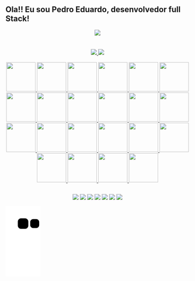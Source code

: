 ## Ola!! Eu sou Pedro Eduardo, desenvolvedor full Stack!

<div  style="display: inline_block; text-decoration: none" align="center">
  <img src="https://media.giphy.com/media/1C8bHHJturSx2/giphy.gif" />
</div><br><br>

<div align="center">
  <a href="https://github.com/Pedro-Eduardo">
  <img height="180em" src="https://github-readme-stats.vercel.app/api?username=Pedro-Eduardo&show_icons=true&theme=dracula&include_all_commits=true&count_private=true"/>
  <img height="180em" src="https://github-readme-stats.vercel.app/api/top-langs/?username=Pedro-Eduardo&layout=compact&langs_count=7&theme=dracula"/>
</div>
<div style="display: inline_block; text-decoration: none" align="center"><br>
  
  <div>
        <img style="text-decoration: none" height="80" width="80" src="https://cdn.jsdelivr.net/gh/devicons/devicon/icons/react/react-original.svg" />   
        <img style="text-decoration: none" height="80" width="80" src="https://cdn.jsdelivr.net/gh/devicons/devicon/icons/swift/swift-original-wordmark.svg" />     
        <img height="80" width="80" src="https://cdn.jsdelivr.net/gh/devicons/devicon/icons/django/django-plain-wordmark.svg" />   
        <img height="80" width="80" src="https://cdn.jsdelivr.net/gh/devicons/devicon/icons/rails/rails-plain-wordmark.svg" />  
        <img height="80" width="80" src="https://cdn.jsdelivr.net/gh/devicons/devicon/icons/php/php-original.svg" />
        <img height="80" width="80" src="https://cdn.jsdelivr.net/gh/devicons/devicon/icons/postgresql/postgresql-original-wordmark.svg" />   
        <img height="80" width="80" src="https://cdn.jsdelivr.net/gh/devicons/devicon/icons/linux/linux-original.svg" />  
        <img height="80" width="80" src="https://cdn.jsdelivr.net/gh/devicons/devicon/icons/git/git-original-wordmark.svg" />    
        <img height="80" width="80" src="https://cdn.jsdelivr.net/gh/devicons/devicon/icons/docker/docker-original-wordmark.svg" />
        <img height="80" width="80" src="https://cdn.jsdelivr.net/gh/devicons/devicon/icons/heroku/heroku-plain-wordmark.svg" />
        <img height="80" width="80" src="https://cdn.jsdelivr.net/gh/devicons/devicon/icons/mongodb/mongodb-original-wordmark.svg" />
        <img height="80" width="80" src="https://cdn.jsdelivr.net/gh/devicons/devicon/icons/microsoftsqlserver/microsoftsqlserver-plain-wordmark.svg" />       
        <img height="80" width="80" src="https://cdn.jsdelivr.net/gh/devicons/devicon/icons/java/java-original-wordmark.svg" />
        <img height="80" width="80" src="https://cdn.jsdelivr.net/gh/devicons/devicon/icons/spring/spring-original-wordmark.svg" />
        <img height="80" width="80" src="https://cdn.jsdelivr.net/gh/devicons/devicon/icons/angularjs/angularjs-original.svg" />
        <img height="80" width="80" src="https://cdn.jsdelivr.net/gh/devicons/devicon/icons/javascript/javascript-original.svg" />
        <img height="80" width="80" src="https://cdn.jsdelivr.net/gh/devicons/devicon/icons/mysql/mysql-original-wordmark.svg" />
        <img height="80" width="80" src="https://cdn.jsdelivr.net/gh/devicons/devicon/icons/html5/html5-original-wordmark.svg" />
        <img height="80" width="80" src="https://cdn.jsdelivr.net/gh/devicons/devicon/icons/css3/css3-original-wordmark.svg" />
        <img height="80" width="80" src="https://cdn.jsdelivr.net/gh/devicons/devicon/icons/python/python-original-wordmark.svg" />
        <img height="80" width="80" src="https://cdn.jsdelivr.net/gh/devicons/devicon/icons/c/c-original.svg" />
        <img height="80" width="80" src="https://cdn.jsdelivr.net/gh/devicons/devicon/icons/ruby/ruby-plain-wordmark.svg" />
    
  </div>
 
 
</div>
 
 ##
 
<div align="center">
    <a href="https://web.whatsapp.com/send?phone=5584996173018" target="_blank"><img src="https://img.shields.io/badge/WhatsApp-25D366?style=for-the-badge&logo=whatsapp&logoColor=white" target="_blank"></a>
    <a href="https://t.me/PedroEduard0" target="_blank"><img src="https://img.shields.io/badge/Telegram-2CA5E0?style=for-the-badge&logo=telegram&logoColor=white" target="_blank"></a>
    <a href="mailto:contact.pedroeduardo@gmail.com" target="_blank"><img src="https://img.shields.io/badge/Gmail-D14836?style=for-the-badge&logo=gmail&logoColor=white" target="_blank"></a>
    <a href="https://www.linkedin.com/in/pedro-eduardo-silva-b14aa289/" target="_blank"><img src="https://img.shields.io/badge/LinkedIn-0077B5?style=for-the-badge&logo=linkedin&logoColor=white" target="_blank"></a>
    <a href="https://www.youtube.com/channel/UCPj_i-Ux6HDEfvgScNoSt2Q" target="_blank"><img src="https://img.shields.io/badge/YouTube-FF0000?style=for-the-badge&logo=youtube&logoColor=white" target="_blank"></a>
    <a href="https://www.instagram.com/pedr0.eduard0/" target="_blank"><img src="https://img.shields.io/badge/Instagram-E4405F?style=for-the-badge&logo=instagram&logoColor=white" target="_blank"></a>
    <a href="https://medium.com/@pedroeduardosilva" target="_blank"><img src="https://img.shields.io/badge/Medium-12100E?style=for-the-badge&logo=medium&logoColor=white"></a>
  
  
</div>

![Snake animation](https://github.com/pedro-eduardo/pedro-eduardo/blob/output/github-contribution-grid-snake.svg)


